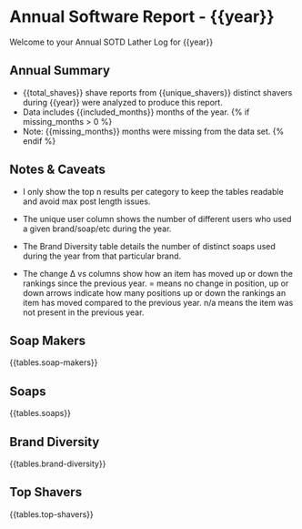 # Annual Software Report - {{year}}

Welcome to your Annual SOTD Lather Log for {{year}}

## Annual Summary

* {{total_shaves}} shave reports from {{unique_shavers}} distinct shavers during {{year}} were analyzed to produce this report.
* Data includes {{included_months}} months of the year.
{% if missing_months > 0 %}
* Note: {{missing_months}} months were missing from the data set.
{% endif %}

## Notes & Caveats

* I only show the top n results per category to keep the tables readable and avoid max post length issues.

* The unique user column shows the number of different users who used a given brand/soap/etc during the year.

* The Brand Diversity table details the number of distinct soaps used during the year from that particular brand.

* The change Δ vs columns show how an item has moved up or down the rankings since the previous year. = means no change in position, up or down arrows indicate how many positions up or down the rankings an item has moved compared to the previous year. n/a means the item was not present in the previous year.

## Soap Makers

{{tables.soap-makers}}

## Soaps

{{tables.soaps}}

## Brand Diversity

{{tables.brand-diversity}}

## Top Shavers

{{tables.top-shavers}}
